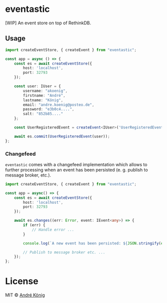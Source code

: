 # eventastic

[WIP] An event store on top of RethinkDB.

## Usage

```typescript
import createEventStore, { createEvent } from "eventastic";

const app = async () => {
    const es = await createEventStore({
        host: 'localhost',
        port: 32793
    });

    const user: IUser = {
        username: "akoenig",
        firstname: "André",
        lastname: "König",
        email: "andre.koenig@posteo.de",
        password: "e3b0c4....",
        salt: "852b85...."
    };

    const UserRegisteredEvent = createEvent<IUser>('UserRegisteredEvent');

    await es.commit(UserRegisteredEvent(user));
};
```

### Changefeed

`eventastic` comes with a changefeed implementation which allows to further processing when an event has been persisted (e. g. publish to message broker, etc.).

```typescript
import createEventStore, { createEvent } from "eventastic";

const app = async() => {
    const es = await createEventStore({
        host: 'localhost',
        port: 32793
    });

    await es.changes((err: Error, event: IEvent<any>) => {
        if (err) {
            // Handle error ...
        }

        console.log(`A new event has been persisted: ${JSON.stringify(event)}.`);

        // Publish to message broker etc. ...
    });
};
```

# License

MIT © [André König](http://andrekoenig.de)
